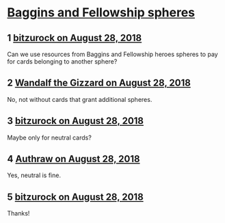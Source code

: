 # [Baggins and Fellowship spheres](https://community.fantasyflightgames.com/topic/281719-baggins-and-fellowship-spheres/)

## 1 [bitzurock on August 28, 2018](https://community.fantasyflightgames.com/topic/281719-baggins-and-fellowship-spheres/?do=findComment&comment=3453817)

Can we use resources from Baggins and Fellowship heroes spheres to pay for cards belonging to another sphere?

## 2 [Wandalf the Gizzard on August 28, 2018](https://community.fantasyflightgames.com/topic/281719-baggins-and-fellowship-spheres/?do=findComment&comment=3453825)

No, not without cards that grant additional spheres.

## 3 [bitzurock on August 28, 2018](https://community.fantasyflightgames.com/topic/281719-baggins-and-fellowship-spheres/?do=findComment&comment=3453827)

Maybe only for neutral cards?

## 4 [Authraw on August 28, 2018](https://community.fantasyflightgames.com/topic/281719-baggins-and-fellowship-spheres/?do=findComment&comment=3453844)

Yes, neutral is fine. 

## 5 [bitzurock on August 28, 2018](https://community.fantasyflightgames.com/topic/281719-baggins-and-fellowship-spheres/?do=findComment&comment=3453846)

Thanks!

